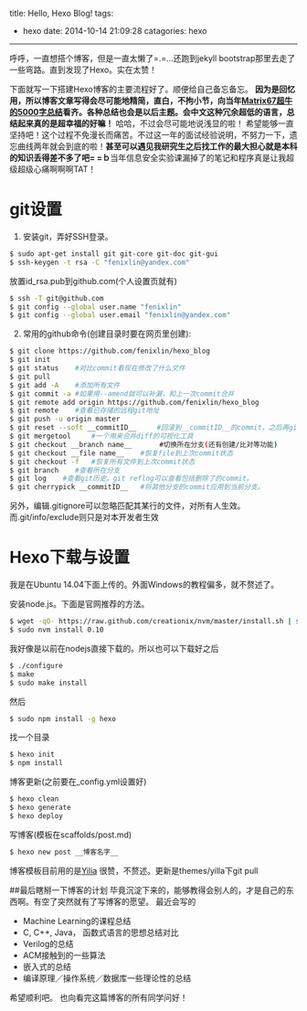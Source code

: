 title: Hello, Hexo Blog!
tags:
- hexo
date: 2014-10-14 21:09:28
catagories: hexo
---
呼呼，一直想搭个博客，但是一直太懒了=.=...还跑到jekyll bootstrap那里去走了一些弯路。直到发现了Hexo。实在太赞！

下面就写一下搭建Hexo博客的主要流程好了。顺便给自己备忘备忘。
**因为是回忆用，所以博客文章写得会尽可能地精简，直白，不拘小节，向当年[Matrix67超牛的5000字总结](http://www.matrix67.com/blog/archives/90)看齐。各种总结也会是以后主题。会中文这种冗余超低的语言，总结起来真的是超幸福的好嘛！**
哈哈，不过会尽可能地说浅显的啦！
希望能够一直坚持吧！这个过程不免漫长而痛苦。不过这一年的面试经验说明，不努力一下，遗忘曲线两年就会到底的啦！**甚至可以遇见我研究生之后找工作的最大担心就是本科的知识丢得差不多了吧= =ｂ**当年信息安全实验课漏掉了的笔记和程序真是让我超级超级心痛啊啊啊TAT！

<!--more-->

# git设置
1. 安装git，弄好SSH登录。
``` bash
$ sudo apt-get install git git-core git-doc git-gui
$ ssh-keygen -t rsa -C "fenixlin@yandex.com"
```
放置id_rsa.pub到github.com(个人设置页就有)
``` bash
$ ssh -T git@github.com
$ git config --global user.name "fenixlin"
$ git config --global user.email "fenixlin@yandex.com"
```
2. 常用的github命令(创建目录时要在网页里创建):
``` bash
$ git clone https://github.com/fenixlin/hexo_blog
$ git init
$ git status	#对比commit看现在修改了什么文件
$ git pull
$ git add -A	#添加所有文件
$ git commit -a	#如果用--amend就可以补漏，和上一次commit合并
$ git remote add origin https://github.com/fenixlin/hexo_blog
$ git remote    #查看已存储的远程git地址
$ git push -u origin master
$ git reset --soft __commitID__		#回滚到__commitID__的commit，之后再git commit -m就好了，新内容也会合并
$ git mergetool		#一个用来合并diff的可视化工具
$ git checkout __branch name__　　　　#切换所在分支(还有创建/比对等功能)
$ git checkout __file name__    #恢复file到上次commit状态
$ git checkout -f   #恢复所有文件到上次commit状态
$ git branch    #查看所在分支
$ git log    #查看git历史。git reflog可以查看包括删除了的commit。
$ git cherrypick __commitID__   #将其他分支的commit应用到当前分支。
```
另外，编辑.gitignore可以忽略匹配其某行的文件，对所有人生效。而.git/info/exclude则只是对本开发者生效


# Hexo下载与设置

我是在Ubuntu 14.04下面上传的。外面Windows的教程偏多，就不赘述了。

安装node.js。下面是官网推荐的方法。
``` bash
$ wget -qO- https://raw.github.com/creationix/nvm/master/install.sh | sh
$ sudo nvm install 0.10
```
我好像是以前在nodejs直接下载的。所以也可以下载好之后
``` bash
$ ./configure
$ make
$ sudo make install
```
然后
``` bash
$ sudo npm install -g hexo
```
找一个目录
``` bash
$ hexo init
$ npm install
```
博客更新(之前要在_config.yml设置好)
``` bash
$ hexo clean
$ hexo generate
$ hexo deploy
```
写博客(模板在scaffolds/post.md)
``` bash
$ hexo new post __博客名字__
```
博客模板目前用的是[Yilia](http://litten.github.io/2014/08/31/hexo-theme-yilia/)
很赞，不赘述。更新是themes/yilla下git pull


##最后瞎掰一下博客的计划
毕竟沉淀下来的，能够教得会别人的，才是自己的东西啊。有空了突然就有了写博客的愿望。
最近会写的
- Machine Learning的课程总结
- C, C++, Java， 函数式语言的思想总结对比
- Verilog的总结
- ACM接触到的一些算法
- 嵌入式的总结
- 编译原理／操作系统／数据库一些理论性的总结

希望顺利吧。
也向看完这篇博客的所有同学问好！
